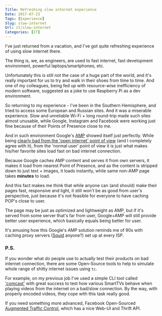 ```yaml
---
Title: Refreshing slow internet experience
Date: 2017-07-23
Tags: [Experience]
Slug: slow-internet
Url: it/slow-internet
Categories: [IT]
---
```


I've just returned from a vacation, and I've got quite refreshing experience
of using slow internet there.

The thing is, we, as engineers, are used to fast internet, fast development environment, powerful laptops/smartphones, etc.

Unfortunately this is still not the case of a huge part of the world,
and it's really important for us to try and walk in their shoes
from time to time. And one of my colleagues, being fed up with resource-wise inefficiency of modern software, suggested as a joke to use Raspberry Pi as a dev environment.

So returning to my experience - I've been in the Southern Hemisphere,
and tried to access some European and Russian sites. And it was a miserable experience.
Slow and unreliable Wi-Fi + long round-trip made such sites almost unusable,
while Google, Instagram and Facebook were working just fine because of their
Points of Presence close to me.

And in such environment Google's [AMP](https://www.ampproject.org/) showed itself just perfectly. While being [clearly bad from the 'open internet' point of view](https://danielmiessler.com/blog/google-amp-not-good-thing) (and I completely agree with it),
from the 'normal user' point of view it is just what makes his/her favorite sites load fast on bad internet connection.

Because Google caches AMP content and serves it from own servers,
it makes it load from nearest Point of Presence,
and as the content is stripped down to just text + images, it loads instantly, while same non-AMP page takes **minutes** to load.

And this fact makes me think that while anyone can (and should) make their
pages fast, responsive and light, it still won't be as good from user's
perspective, just because it's not feasible for everyone to have caching
POP's close to user.

The page may be just as optimized and lightweight as AMP, but if it's served
from some server that's far from user, Google+AMP will still provide better user
experience, which basically equals being better for user.

It's amusing how this Google's AMP solution reminds me of 90s
with caching proxy servers ([Squid](http://www.squid-cache.org/) anyone?) set up at every ISP.

### P.S.

If you wonder what do people use to actually test their products
on bad internet connection, there are some Open-Source tools to help to simulate whole range of shitty internet issues using `tc`.

For example, on my previous job I've used a simple CLI tool called ['comcast'](https://github.com/tylertreat/comcast) with great success
to test how various SmartTVs behave when playing videos from the internet on a bad/slow connection. By the way, with properly encoded videos, they cope with this task really good.

If you need something more advanced, Facebook Open-Sourced [Augmented Traffic Control](http://facebook.github.io/augmented-traffic-control/), which has a nice Web-UI and Thrift API.
